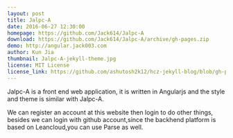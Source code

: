 ```yaml
---
layout: post
title: Jalpc-A
date: 2016-06-27 12:30:00
homepage: https://github.com/Jack614/Jalpc-A
download: https://github.com/Jack614/Jalpc-A/archive/gh-pages.zip
demo: http://angular.jack003.com
author: Kun Jia
thumbnail: Jalpc-A-jekyll-theme.jpg
license: MIT License
license_link: https://github.com/ashutosh2k12/hcz-jekyll-blog/blob/gh-pages/LICENSE
---
```


Jalpc-A is a front end web application, it is written in Angularjs and
the style and theme is similar with Jalpc-A.

We can register an account at this website then login to do other
things, besides we can login with github account,since the backhend
platform is based on Leancloud,you can use Parse as well.

